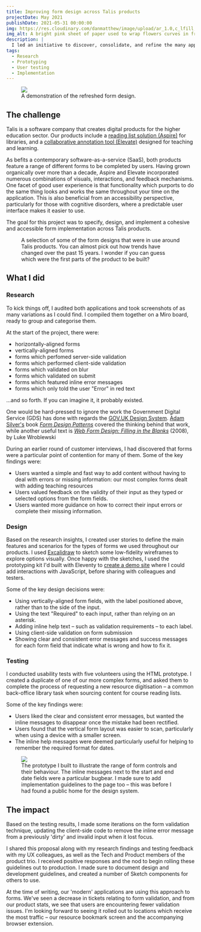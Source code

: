 ```yaml
---
title: Improving form design across Talis products
projectDate: May 2021
publishDate: 2021-05-31 00:00:00
img: https://res.cloudinary.com/danmatthew/image/upload/ar_1.0,c_lfill,w_600/Case%20Study%20Assets/talis.github.io_bootstrap-theme_forms__jblsox.webp
img_alt: A bright pink sheet of paper used to wrap flowers curves in front of rich blue background
description: |
  I led an initiative to discover, consolidate, and refine the many approaches to forms and form validation used across Talis products. I reduced errors, support tickets, technical and design debt.
tags:
  - Research
  - Prototyping
  - User testing
  - Implementation
---
```

<figure>
<picture>
<img src="https://res.cloudinary.com/danmatthew/image/upload/v1691504003/Case%20Study%20Assets/talis.github.io_bootstrap-theme_forms__jblsox.webp" />
</picture>
<figcaption>A demonstration of the refreshed form design.</figcaption>
</figure>

<section>

## The challenge

<div>

Talis is a software company that creates digital products for the higher education sector. Our products include a [reading list solution (Aspire)](https://talis.com/aspire) for libraries, and a [collaborative annotation tool (Elevate)](https://talis.com/elevate) designed for teaching and learning.

As befits a contemporary software-as-a-service (SaaS), both products feature a range of different forms to be completed by users. Having grown organically over more than a decade, Aspire and Elevate incorporated numerous combinations of visuals, interactions, and feedback mechanisms. One facet of good user experience is that functionality which purports to do the same thing looks and works the same throughout your time on the application. This is also beneficial from an accessibility perspective, particularly for those with cognitive disorders, where a predictable user interface makes it easier to use.

The goal for this project was to specify, design, and implement a cohesive and accessible form implementation across Talis products.
</div>
</section>

<figure>
  <picture>
    <img src="https://res.cloudinary.com/danmatthew/image/upload/v1691504003/Case%20Study%20Assets/Aspire_-_Frame_1_g3skkr.webp" alt="">
  </picture>
  <figcaption>A selection of some of the form designs that were in use around Talis products. You can almost pick out how trends have changed over the past 15 years. I wonder if you can guess which were the first parts of the product to be built?</figcaption>
</figure>

<section>

## What I did

<div>

### Research
To kick things off, I audited both applications and took screenshots of as many variations as I could find. I compiled them together on a Miro board, ready to group and categorise them.

At the start of the project, there were:

- horizontally-aligned forms
- vertically-aligned forms
- forms which perfomed server-side validation
- forms which performed client-side validation
- forms which validated on blur
- forms which validated on submit
- forms which featured inline error messages
- forms which only told the user "Error" in red text

…and so forth. If you can imagine it, it probably existed.

One would be hard-pressed to ignore the work the Government Digital Service (GDS) has done with regards the [GOV.UK Design System](https://design-system.service.gov.uk/). [Adam Silver's](https://adamsilver.io/) book <cite><a href="https://www.smashingmagazine.com/printed-books/form-design-patterns/">Form Design Patterns</a></cite> covered the thinking behind that work, while another useful text is <cite><a href="https://www.lukew.com/resources/web_form_design.asp">Web Form Design: Filling in the Blanks</a></cite> (2008), by Luke Wroblewski

During an earlier round of customer interviews, I had discovered that forms were a particular point of contention for many of them. Some of the key findings were:

- Users wanted a simple and fast way to add content without having to deal with errors or missing information: our most complex forms dealt with adding teaching resources
- Users valued feedback on the validity of their input as they typed or selected options from the form fields.
- Users wanted more guidance on how to correct their input errors or complete their missing information.

### Design
Based on the research insights, I created user stories to define the main features and scenarios for the types of forms we used throughout our products. I used [Excalidraw](https://excalidraw.com)  to sketch some low-fidelity wireframes to explore options visually. Once happy with the sketches, I used the prototyping kit I'd built with Eleventy to [create a demo site](https://talis.github.io/bootstrap-theme/forms/) where I could add interactions with JavaScript, before sharing with colleagues and testers.

Some of the key design decisions were:
- Using vertically-aligned form fields, with the label positioned above, rather than to the side of the input.
- Using the text "Required" to each input, rather than relying on an asterisk.
- Adding inline help text – such as validation requirements – to each label.
- Using client-side validation on form submission
- Showing clear and consistent error messages and success messages for each form field that indicate what is wrong and how to fix it.

### Testing
I conducted usability tests with five volunteers using the HTML prototype. I created a duplicate of one of our more complex forms, and asked them to complete the process of requesting a new resource digitisation – a common back-office library task when sourcing content for course reading lists.

Some of the key findings were:

- Users liked the clear and consistent error messages, but wanted the inline messages to disappear once the mistake had been rectified.
- Users found that the vertical form layout was easier to scan, particularly when using a device with a smaller screen.
- The inline help messages were deemed particularly useful for helping to remember the required format for dates.
</div>
</section>

<figure>
<picture>
<img src="https://res.cloudinary.com/danmatthew/image/upload/v1691504003/Case%20Study%20Assets/talis.github.io_bootstrap-theme_forms__jblsox.webp" />
</picture>
<figcaption>The prototype I built to illustrate the range of form controls and their behaviour. The inline messages next to the start and end date fields were a particular bugbear. I made sure to add implementation guidelines to the page too – this was before I had found a public home for the design system.</figcaption>
</figure>

<section>

## The impact

<div>
Based on the testing results, I made some iterations on the form validation technique, updating the client-side code to remove the inline error message from a previously 'dirty' and invalid input when it lost focus.

I shared this proposal along with my research findings and testing feedback with my UX colleagues, as well as the Tech and Product members of the product trio. I received positive responses and the nod to begin rolling these guidelines out to production. I made sure to document design and development guidelines, and created a number of Sketch components for others to use.

At the time of writing, our 'modern' applications are using this approach to forms. We've seen a decrease in tickets relating to form validation, and from our product stats, we see that users are encountering fewer validation issues. I'm looking forward to seeing it rolled out to locations which receive the most traffic – our resource bookmark screen and the accompanying browser extension.
</div>
</section>
